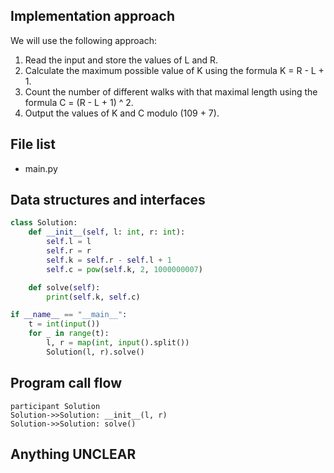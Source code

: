 ## Implementation approach

We will use the following approach:

1. Read the input and store the values of L and R.
2. Calculate the maximum possible value of K using the formula K = R - L + 1.
3. Count the number of different walks with that maximal length using the formula C = (R - L + 1) ^ 2.
4. Output the values of K and C modulo (109 + 7).

## File list

- main.py

## Data structures and interfaces

```python
class Solution:
    def __init__(self, l: int, r: int):
        self.l = l
        self.r = r
        self.k = self.r - self.l + 1
        self.c = pow(self.k, 2, 1000000007)

    def solve(self):
        print(self.k, self.c)

if __name__ == "__main__":
    t = int(input())
    for _ in range(t):
        l, r = map(int, input().split())
        Solution(l, r).solve()
```

## Program call flow

```sequenceDiagram
participant Solution
Solution->>Solution: __init__(l, r)
Solution->>Solution: solve()
```

## Anything UNCLEAR



